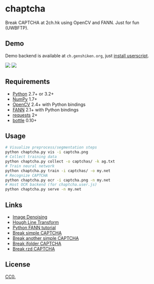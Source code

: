 # chaptcha

Break CAPTCHA at 2ch.hk using OpenCV and FANN. Just for fun (UWBFTP).

## Demo

Demo backend is available at `ch.genshiken.org`, just [install userscript](https://raw.githubusercontent.com/Kagami/chaptcha/master/chaptcha.user.js).

![](https://raw.githubusercontent.com/Kagami/chaptcha/assets/vis.png)
![](https://raw.githubusercontent.com/Kagami/chaptcha/assets/cap.gif)

## Requirements

* [Python](https://www.python.org/) 2.7+ or 3.2+
* [NumPy](http://www.numpy.org/) 1.7+
* [OpenCV](http://opencv.org/) 2.4+ with Python bindings
* [FANN](http://leenissen.dk/fann/wp/) 2.1+ with Python bindings
* [requests](http://python-requests.org/) 2+
* [bottle](http://bottlepy.org/) 0.10+

## Usage

```bash
# Visualize preprocess/segmentation steps
python chaptcha.py vis -i captcha.png
# Collect training data
python chaptcha.py collect -o captchas/ -k ag.txt
# Train neural network
python chaptcha.py train -i captchas/ -o my.net
# Recognize CAPTCHA
python chaptcha.py ocr -i captcha.png -n my.net
# Host OCR backend (for chaptcha.user.js)
python chaptcha.py serve -n my.net
```

## Links

* [Image Denoising](http://docs.opencv.org/3.1.0/d5/d69/tutorial_py_non_local_means.html)
* [Hough Line Transform](http://docs.opencv.org/3.1.0/d6/d10/tutorial_py_houghlines.html)
* [Python FANN tutorial](http://jansipke.nl/using-fann-with-python/)
* [Break simple CAPTCHA](https://habrahabr.ru/post/63854/)
* [Break another simple CAPTCHA](http://cybern.ru/raspoznavanie-kapchi-captcha.html)
* [Break ifolder CAPTCHA](https://geektimes.ru/post/67194/)
* [Break rzd CAPTCHA](https://toster.ru/q/216509)

## License

[CC0.](COPYING)
